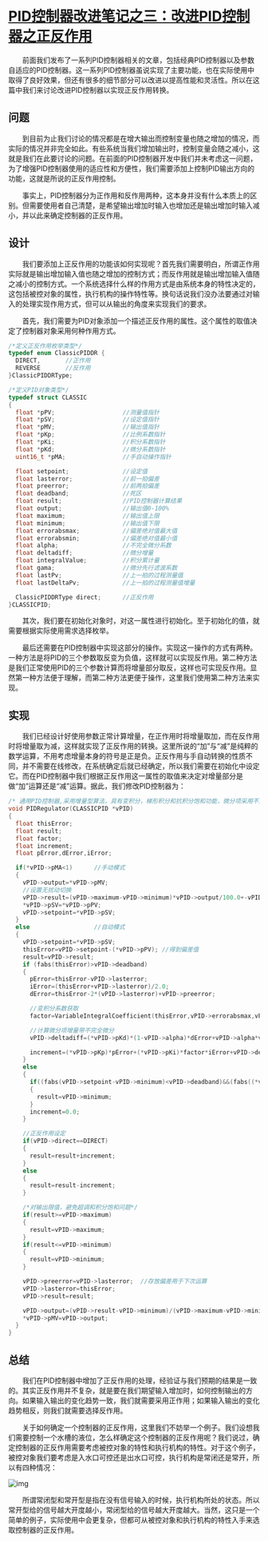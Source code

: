 # [PID控制器改进笔记之三：改进PID控制器之正反作用](https://www.cnblogs.com/foxclever/p/12731042.html)

　　前面我们发布了一系列PID控制器相关的文章，包括经典PID控制器以及参数自适应的PID控制器。这一系列PID控制器虽说实现了主要功能，也在实际使用中取得了良好效果，但还有很多的细节部分可以改进以提高性能和灵活性。所以在这篇中我们来讨论改进PID控制器以实现正反作用转换。

## 问题

　　到目前为止我们讨论的情况都是在增大输出而控制变量也随之增加的情况，而实际的情况并非完全如此。有些系统当我们增加输出时，控制变量会随之减小，这就是我们在此要讨论的问题。在前面的PID控制器开发中我们并未考虑这一问题，为了增强PID控制器使用的适应性和方便性，我们需要添加上控制PID输出方向的功能，这就是所说的正反作用控制。

　　事实上，PID控制器分为正作用和反作用两种，这本身并没有什么本质上的区别。但需要使用者自己清楚，是希望输出增加时输入也增加还是输出增加时输入减小，并以此来确定控制器的正反作用。

## 设计

　　我们要添加上正反作用的功能该如何实现呢？首先我们需要明白，所谓正作用实际就是输出增加输入值也随之增加的控制方式；而反作用就是输出增加输入值随之减小的控制方式。一个系统选择什么样的作用方式是由系统本身的特性决定的，这包括被控对象的属性，执行机构的操作特性等。换句话说我们没办法要通过对输入的处理实现作用方式，但可以从输出的角度来实现我们的要求。

　　首先，我们需要为PID对象添加一个描述正反作用的属性。这个属性的取值决定了控制器对象采用何种作用方式。

```c
/*定义正反作用枚举类型*/
typedef enum ClassicPIDDR {
  DIRECT,       //正作用
  REVERSE       //反作用
}ClassicPIDDRType;

/*定义PID对象类型*/
typedef struct CLASSIC
{
  float *pPV;                   //测量值指针
  float *pSV;                   //设定值指针
  float *pMV;                   //输出值指针
  float *pKp;                   //比例系数指针
  float *pKi;                   //积分系数指针
  float *pKd;                   //微分系数指针
  uint16_t *pMA;                //手自动操作指针

  float setpoint;               //设定值
  float lasterror;              //前一拍偏差
  float preerror;               //前两拍偏差
  float deadband;               //死区
  float result;                 //PID控制器计算结果
  float output;                 //输出值0-100%
  float maximum;                //输出值上限
  float minimum;                //输出值下限
  float errorabsmax;            //偏差绝对值最大值
  float errorabsmin;            //偏差绝对值最小值
  float alpha;                  //不完全微分系数
  float deltadiff;              //微分增量
  float integralValue;          //积分累计量
  float gama;                   //微分先行滤波系数
  float lastPv;                 //上一拍的过程测量值
  float lastDeltaPv;            //上一拍的过程测量值增量

  ClassicPIDDRType direct;      //正反作用
}CLASSICPID;
```

　　其次，我们要在初始化对象时，对这一属性进行初始化。至于初始化的值，就需要根据实际使用需求选择枚举。

　　最后还需要在PID控制器中实现这部分的操作。实现这一操作的方式有两种。一种方法是将PID的三个参数取反变为负值，这样就可以实现反作用。第二种方法是我们正常使用PID的三个参数计算而将增量部分取反，这样也可实现反作用。显然第一种方法便于理解，而第二种方法更便于操作，这里我们使用第二种方法来实现。

## 实现

　　我们已经设计好使用参数正常计算增量，在正作用时将增量取加，而在反作用时将增量取为减，这样就实现了正反作用的转换。这里所说的“加”与“减”是纯粹的数学运算，不用考虑增量本身的符号是正是负。正反作用与手自动转换的性质不同，并不需要在线修改，在系统确定后就已经确定，所以我们需要在初始化中设定它。而在PID控制器中我们根据正反作用这一属性的取值来决定对增量部分是做“加”运算还是“减”运算。据此，我们修改PID控制器为：

```c
/* 通用PID控制器,采用增量型算法，具有变积分，梯形积分和抗积分饱和功能，微分项采用不完全微分，一阶滤波，alpha值越大滤波作用越强                    */
void PIDRegulator(CLASSICPID *vPID)
{
  float thisError;
  float result;
  float factor;
  float increment;
  float pError,dError,iError;

  if(*vPID->pMA<1)      //手动模式
  {
    vPID->output=*vPID->pMV;
    //设置无扰动切换
    vPID->result=(vPID->maximum-vPID->minimum)*vPID->output/100.0+-vPID->minimum;
    *vPID->pSV=*vPID->pPV;
    vPID->setpoint=*vPID->pSV;
  }
  else                  //自动模式
  {
    vPID->setpoint=*vPID->pSV;
    thisError=vPID->setpoint-(*vPID->pPV); //得到偏差值
    result=vPID->result;
    if (fabs(thisError)>vPID->deadband)
    {
      pError=thisError-vPID->lasterror;
      iError=(thisError+vPID->lasterror)/2.0;
      dError=thisError-2*(vPID->lasterror)+vPID->preerror;

      //变积分系数获取
      factor=VariableIntegralCoefficient(thisError,vPID->errorabsmax,vPID->errorabsmin);

      //计算微分项增量带不完全微分
      vPID->deltadiff=(*vPID->pKd)*(1-vPID->alpha)*dError+vPID->alpha*vPID->deltadiff;

      increment=(*vPID->pKp)*pError+(*vPID->pKi)*factor*iError+vPID->deltadiff;   //增量计算
    }
    else
    {
      if((fabs(vPID->setpoint-vPID->minimum)<vPID->deadband)&&(fabs((*vPID->pPV)-vPID->minimum)<vPID->deadband))
      {
        result=vPID->minimum;
      }
      increment=0.0;
    }

    //正反作用设定
    if(vPID->direct==DIRECT)
    {
      result=result+increment;
    }
    else
    {
      result=result-increment;
    }

    /*对输出限值，避免超调和积分饱和问题*/
    if(result>=vPID->maximum)
    {
      result=vPID->maximum;
    }
    if(result<=vPID->minimum)
    {
      result=vPID->minimum;
    }

    vPID->preerror=vPID->lasterror;  //存放偏差用于下次运算
    vPID->lasterror=thisError;
    vPID->result=result;

    vPID->output=(vPID->result-vPID->minimum)/(vPID->maximum-vPID->minimum)*100.0;
    *vPID->pMV=vPID->output;
  }
}
```

## 总结

　　我们在PID控制器中增加了正反作用的处理，经验证与我们预期的结果是一致的。其实正反作用并不复杂，就是要在我们期望输入增加时，如何控制输出的方向。如果输入输出的变化趋势一致，我们就需要采用正作用；如果输入输出的变化趋势相反，则我们就需要选择反作用。

　　关于如何确定一个控制器的正反作用，这里我们不妨举一个例子。我们设想我们需要控制一个水槽的液位，怎么样确定这个控制器的正反作用呢？我们说过，确定控制器的正反作用需要考虑被控对象的特性和执行机构的特性。对于这个例子，被控对象我们要考虑是入水口可控还是出水口可控，执行机构是常闭还是常开，所以有四种情况：

 ![img](https://gitee.com/tianzhendong/img/raw/master/images/202203281027252.png)

　　所谓常闭型和常开型是指在没有信号输入的时候，执行机构所处的状态。所以常开型给的信号越大开度越小，常闭型给的信号越大开度越大。当然，这只是一个简单的例子，实际使用中会更复杂，但都可从被控对象和执行机构的特性入手来选取控制器的正反作用。